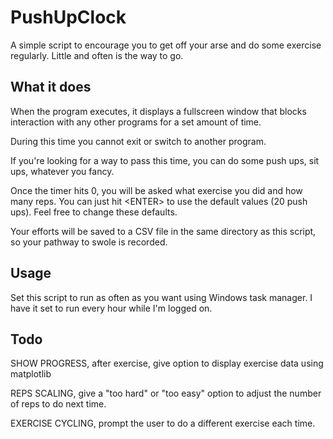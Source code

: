 # PushUpClock
 A simple script to encourage you to get off your arse and do some exercise regularly. Little and often is the way to go.

## What it does
When the program executes, it displays a fullscreen window that blocks interaction with any other programs for a set amount of time.

During this time you cannot exit or switch to another program. 

If you're looking for a way to pass this time, you can do some push ups, sit ups, whatever you fancy.

Once the timer hits 0, you will be asked what exercise you did and how many reps. You can just hit \<ENTER\> to use the default values (20 push ups). Feel free to change these defaults.
 
Your efforts will be saved to a CSV file in the same directory as this script, so your pathway to swole is recorded.

## Usage       
Set this script to run as often as you want using Windows task manager. I have it set to run every hour while I'm logged on.


## Todo
SHOW PROGRESS,     after exercise, give option to display exercise data using matplotlib

REPS SCALING,      give a "too hard" or "too easy" option to adjust the number of reps to do next time.

EXERCISE CYCLING,  prompt the user to do a different exercise each time.
